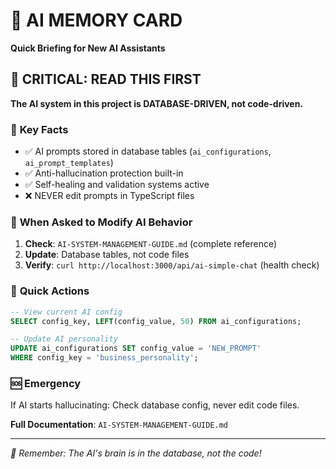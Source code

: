 # 🧠 AI MEMORY CARD
**Quick Briefing for New AI Assistants**

## 🚨 CRITICAL: READ THIS FIRST

**The AI system in this project is DATABASE-DRIVEN, not code-driven.**

### 🎯 **Key Facts**
- ✅ AI prompts stored in database tables (`ai_configurations`, `ai_prompt_templates`)
- ✅ Anti-hallucination protection built-in
- ✅ Self-healing and validation systems active
- ❌ NEVER edit prompts in TypeScript files

### 📍 **When Asked to Modify AI Behavior**

1. **Check**: `AI-SYSTEM-MANAGEMENT-GUIDE.md` (complete reference)
2. **Update**: Database tables, not code files
3. **Verify**: `curl http://localhost:3000/api/ai-simple-chat` (health check)

### 🔧 **Quick Actions**

```sql
-- View current AI config
SELECT config_key, LEFT(config_value, 50) FROM ai_configurations;

-- Update AI personality 
UPDATE ai_configurations SET config_value = 'NEW_PROMPT' 
WHERE config_key = 'business_personality';
```

### 🆘 **Emergency**
If AI starts hallucinating: Check database config, never edit code files.

**Full Documentation**: `AI-SYSTEM-MANAGEMENT-GUIDE.md`

---
*🧠 Remember: The AI's brain is in the database, not the code!* 